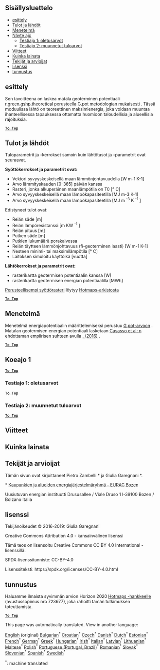 <h2> Sisällysluettelo </h2><ul><li> <a href="#introduction">esittely</a> </li><li> <a href="#inputs-and-outputs">Tulot ja lähdöt</a> </li><li> <a href="#method">Menetelmä</a> </li><li> <a href="#sample-run">Näyte ajo</a> <ul><li> <a href="#test-run-1-default-input-values">Testiajo 1: oletusarvot</a> </li><li> <a href="#test-run-2-modified-input-values">Testiajo 2: muunnetut tuloarvot</a> </li></ul></li><li> <a href="#references">Viitteet</a> </li><li> <a href="#how-to-cite">Kuinka lainata</a> </li><li> <a href="#authors-and-reviewers">Tekijät ja arvioijat</a> </li><li> <a href="#license">lisenssi</a> </li><li> <a href="#acknowledgement">tunnustus</a> </li></ul><h2> esittely </h2><p> Sen tavoitteena on laskea matala geoterminen potentiaali <a href="https://grass.osgeo.org/grass76/manuals/addons/r.green.gshp.theoretical.html">r.green.gshp.theoretical</a> perusteella <a href="https://www.sciencedirect.com/science/article/pii/S0360544216303358">G.pot metodologian mukaisesti</a> . Tässä moduulissa lähtö on teoreettinen maksimienergia, joka voidaan muuntaa ihanteellisessa tapauksessa ottamatta huomioon taloudellisia ja alueellisia rajoituksia. </p><p><ins> <code><strong><a href="#table-of-contents">To Top</a></strong></code> </ins> </p><h2> Tulot ja lähdöt </h2><p> Tuloparametrit ja -kerrokset samoin kuin lähtötasot ja -parametrit ovat seuraavat. </p><p> <strong>Syöttökerrokset ja parametrit ovat:</strong> </p><ul><li> Vektori syvyyskeskeisellä maan lämmönjohtavuudella [W m-1 K-1] </li><li> Arvo lämmityskauden [0-365] päivän kanssa </li><li> Rasteri, jonka alkuperäinen maanlämpötila on T0 [° C] </li><li> Arvo syvyyskeskeisellä maan lämpökapasiteetilla [MJ m-3 K-1] </li><li> Arvo syvyyskeskeisellä maan lämpökapasiteetilla [MJ m <sup>-3</sup> K <sup>-1</sup> ] </li></ul><p> Edistyneet tulot ovat: </p><ul><li> Reiän säde [m] </li><li> Reiän lämpöresistanssi [m KW <sup>-1</sup> ] </li><li> Reiän pituus [m] </li><li> Putken säde [m] </li><li> Putkien lukumäärä porakaivossa </li><li> Reiän täytteen lämmönjohtavuus (fi-geoterminen laasti) [W m-1 K-1] </li><li> Nesteen minimi- tai maksimilämpötila [° C] </li><li> Laitoksen simuloitu käyttöikä [vuotta] </li></ul><p> <strong>Lähtökerrokset ja parametrit ovat:</strong> </p><ul><li> rasterikartta geotermisen potentiaalin kanssa [W] </li><li> rasterikartta geotermisen energian potentiaalilla [MWh] </li></ul><p> <a href="https://gitlab.com/hotmaps/potential/potential_geothermal_raster">Perusteellisempi syöttörasteri</a> löytyy <a href="https://gitlab.com/hotmaps/potential/potential_geothermal_raster">Hotmaps-arkistosta</a> </p><p><ins> <code><strong><a href="#table-of-contents">To Top</a></strong></code> </ins> </p><h2> Menetelmä </h2><p> Menetelmä energiapotentiaalin määrittelemiseksi perustuu <a href="https://www.sciencedirect.com/science/article/pii/S0360544216303358">G.pot-arvoon</a> . Matalan geotermisen energian potentiaali lasketaan <a href="https://www.sciencedirect.com/science/article/pii/S0360544216303358">Casasso et al: n</a> ehdottaman empiirisen suhteen avulla <a href="https://www.sciencedirect.com/science/article/pii/S0360544216303358">. (2016)</a> . </p><p><ins> <code><strong><a href="#table-of-contents">To Top</a></strong></code> </ins> </p><h2> Koeajo 1 </h2><p><ins> <code><strong><a href="#table-of-contents">To Top</a></strong></code> </ins> </p><h3> Testiajo 1: oletusarvot </h3><p><ins> <code><strong><a href="#table-of-contents">To Top</a></strong></code> </ins> </p><h3> Testiajo 2: muunnetut tuloarvot </h3><p><ins> <code><strong><a href="#table-of-contents">To Top</a></strong></code> </ins> </p><h2> Viitteet </h2><h2> Kuinka lainata </h2><h2> Tekijät ja arvioijat </h2><p> Tämän sivun ovat kirjoittaneet Pietro Zambelli * ja Giulia Garegnani *. </p><p> * <a href="http://www.eurac.edu/en/research/technologies/renewableenergy/researchfields/Pages/Energy-strategies-and-planning.aspx">Kaupunkien ja alueiden energiajärjestelmäryhmä - EURAC Bozen</a> </p><p> Uusiutuvan energian instituutti Drususallee / Viale Druso 1 I-39100 Bozen / Bolzano Italia </p><h2> lisenssi </h2><p> Tekijänoikeudet © 2016-2019: Giulia Garegnani </p><p> Creative Commons Attribution 4.0 - kansainvälinen lisenssi </p><p> Tämä teos on lisensoitu Creative Commons CC BY 4.0 International -lisenssillä. </p><p> SPDX-lisenssitunniste: CC-BY-4.0 </p><p> Lisenssiteksti: https://spdx.org/licenses/CC-BY-4.0.html </p><h2> tunnustus </h2><p> Haluamme ilmaista syvimmän arvion Horizon 2020 <a href="https://www.hotmaps-project.eu">Hotmaps -hankkeelle</a> (avustussopimus nro 723677), joka rahoitti tämän tutkimuksen toteuttamista. </p><p><ins> <code><strong><a href="#table-of-contents">To Top</a></strong></code> </ins> </p>

This page was automatically translated. View in another language:

[English](en-CM-Shallow-geothermal-potential) (original) [Bulgarian](bg-CM-Shallow-geothermal-potential)<sup>\*</sup> [Croatian](hr-CM-Shallow-geothermal-potential)<sup>\*</sup> [Czech](cs-CM-Shallow-geothermal-potential)<sup>\*</sup> [Danish](da-CM-Shallow-geothermal-potential)<sup>\*</sup> [Dutch](nl-CM-Shallow-geothermal-potential)<sup>\*</sup> [Estonian](et-CM-Shallow-geothermal-potential)<sup>\*</sup>  [French](fr-CM-Shallow-geothermal-potential)<sup>\*</sup> [German](de-CM-Shallow-geothermal-potential)<sup>\*</sup> [Greek](el-CM-Shallow-geothermal-potential)<sup>\*</sup> [Hungarian](hu-CM-Shallow-geothermal-potential)<sup>\*</sup> [Irish](ga-CM-Shallow-geothermal-potential)<sup>\*</sup> [Italian](it-CM-Shallow-geothermal-potential)<sup>\*</sup> [Latvian](lv-CM-Shallow-geothermal-potential)<sup>\*</sup> [Lithuanian](lt-CM-Shallow-geothermal-potential)<sup>\*</sup> [Maltese](mt-CM-Shallow-geothermal-potential)<sup>\*</sup> [Polish](pl-CM-Shallow-geothermal-potential)<sup>\*</sup> [Portuguese (Portugal, Brazil)](pt-CM-Shallow-geothermal-potential)<sup>\*</sup> [Romanian](ro-CM-Shallow-geothermal-potential)<sup>\*</sup> [Slovak](sk-CM-Shallow-geothermal-potential)<sup>\*</sup> [Slovenian](sl-CM-Shallow-geothermal-potential)<sup>\*</sup> [Spanish](es-CM-Shallow-geothermal-potential)<sup>\*</sup> [Swedish](sv-CM-Shallow-geothermal-potential)<sup>\*</sup> 

<sup>\*</sup>: machine translated

